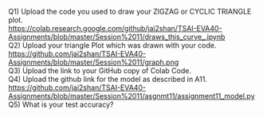 Q1) Upload the code you used to draw your ZIGZAG or CYCLIC TRIANGLE plot.    
https://colab.research.google.com/github/jai2shan/TSAI-EVA40-Assignments/blob/master/Session%2011/draws_this_curve_.ipynb    
Q2) Upload your triangle Plot which was drawn with your code.    
https://github.com/jai2shan/TSAI-EVA40-Assignments/blob/master/Session%2011/graph.png    
Q3) Upload the link to your GitHub copy of Colab Code.     
Q4) Upload the github link for the model as described in A11.     
https://github.com/jai2shan/TSAI-EVA40-Assignments/blob/master/Session%2011/asgnmt11/assignment11_model.py   
Q5) What is your test accuracy?     
